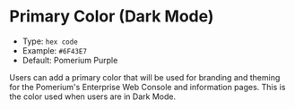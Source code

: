 # Primary Color (Dark Mode)
- Type: `hex code`
- Example: `#6F43E7`
- Default: Pomerium Purple

Users can add a primary color that will be used for branding and theming for the Pomerium's Enterprise Web Console and information pages. This is the color used when users are in Dark Mode.
